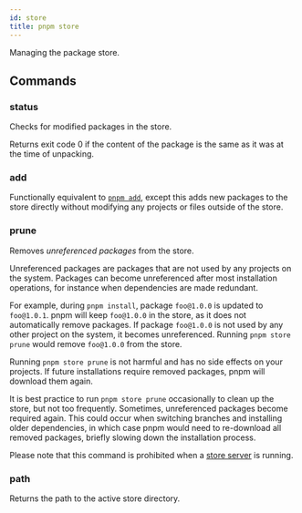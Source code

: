 ```yaml
---
id: store
title: pnpm store
---
```


Managing the package store.

## Commands

### status

Checks for modified packages in the store.

Returns exit code 0 if the content of the package is the same as it was at the
time of unpacking.

### add

Functionally equivalent to [`pnpm add`], except this adds new packages to the
store directly without modifying any projects or files outside of the store.

[`pnpm add`]: ./add.md

### prune

Removes _unreferenced packages_ from the store.

Unreferenced packages are packages that are not used by any projects on the
system. Packages can become unreferenced after most installation operations, for
instance when dependencies are made redundant.

For example, during `pnpm install`, package `foo@1.0.0` is updated to
`foo@1.0.1`. pnpm will keep `foo@1.0.0` in the store, as it does not
automatically remove packages. If package `foo@1.0.0` is not used by any other
project on the system, it becomes unreferenced. Running `pnpm store prune` would
remove `foo@1.0.0` from the store.

Running `pnpm store prune` is not harmful and has no side effects on your
projects. If future installations require removed packages, pnpm will download
them again.

It is best practice to run `pnpm store prune` occasionally to clean up the
store, but not too frequently. Sometimes, unreferenced packages become required
again. This could occur when switching branches and installing older
dependencies, in which case pnpm would need to re-download all removed packages,
briefly slowing down the installation process.

Please note that this command is prohibited when a [store server] is running.

[store server]: ./server.md

### path

Returns the path to the active store directory.

